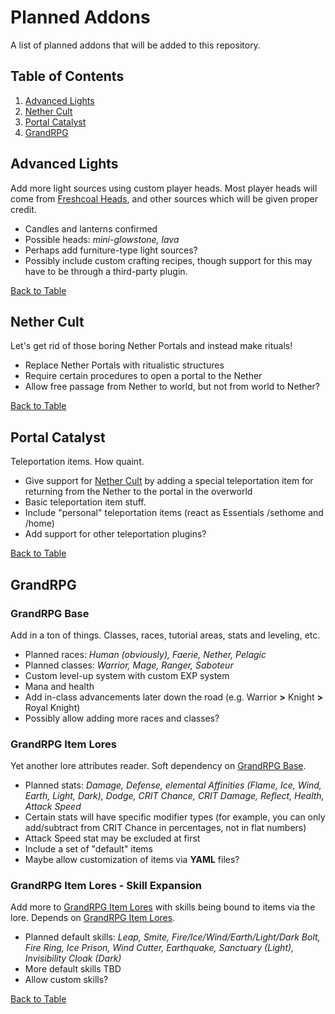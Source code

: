 # Planned Addons
A list of planned addons that will be added to this repository.
## Table of Contents
1. [Advanced Lights](#advanced-lights)
2. [Nether Cult](#nether-cult)
3. [Portal Catalyst](#portal-catalyst)
4. [GrandRPG](#grandrpg)
## Advanced Lights
Add more light sources using custom player heads. Most player heads will come from [Freshcoal Heads](heads.freshcoal.com), and other sources which will be given proper credit.
- Candles and lanterns confirmed
- Possible heads: *mini-glowstone, lava*
- Perhaps add furniture-type light sources?
- Possibly include custom crafting recipes, though support for this may have to be through a third-party plugin.

[Back to Table](#table-of-contents)
## Nether Cult
Let's get rid of those boring Nether Portals and instead make rituals!
- Replace Nether Portals with ritualistic structures
- Require certain procedures to open a portal to the Nether
- Allow free passage from Nether to world, but not from world to Nether?

[Back to Table](#table-of-contents)
## Portal Catalyst
Teleportation items. How quaint.
- Give support for [Nether Cult](#nether-cult) by adding a special teleportation item for returning from the Nether to the portal in the overworld
- Basic teleportation item stuff.
- Include "personal" teleportation items (react as Essentials /sethome and /home)
- Add support for other teleportation plugins?

[Back to Table](#table-of-contents)
## GrandRPG
### GrandRPG Base
Add in a ton of things. Classes, races, tutorial areas, stats and leveling, etc.
- Planned races: *Human (obviously), Faerie, Nether, Pelagic*
- Planned classes: *Warrior, Mage, Ranger, Saboteur*
- Custom level-up system with custom EXP system
- Mana and health
- Add in-class advancements later down the road (e.g. Warrior **>** Knight **>** Royal Knight)
- Possibly allow adding more races and classes?
### GrandRPG Item Lores
Yet another lore attributes reader. Soft dependency on [GrandRPG Base](#grandrpg-base).
- Planned stats: *Damage, Defense, elemental Affinities (Flame, Ice, Wind, Earth, Light, Dark), Dodge, CRIT Chance, CRIT Damage, Reflect, Health, Attack Speed*
- Certain stats will have specific modifier types (for example, you can only add/subtract from CRIT Chance in percentages, not in flat numbers)
- Attack Speed stat may be excluded at first
- Include a set of "default" items
- Maybe allow customization of items via **YAML** files?
### GrandRPG Item Lores - Skill Expansion
Add more to [GrandRPG Item Lores](#grandrpg-item-lores) with skills being bound to items via the lore. Depends on [GrandRPG Item Lores](#grandrpg-item-lores).
- Planned default skills: *Leap, Smite, Fire/Ice/Wind/Earth/Light/Dark Bolt, Fire Ring, Ice Prison, Wind Cutter, Earthquake, Sanctuary (Light), Invisibility Cloak (Dark)*
- More default skills TBD
- Allow custom skills?

[Back to Table](#table-of-contents)
